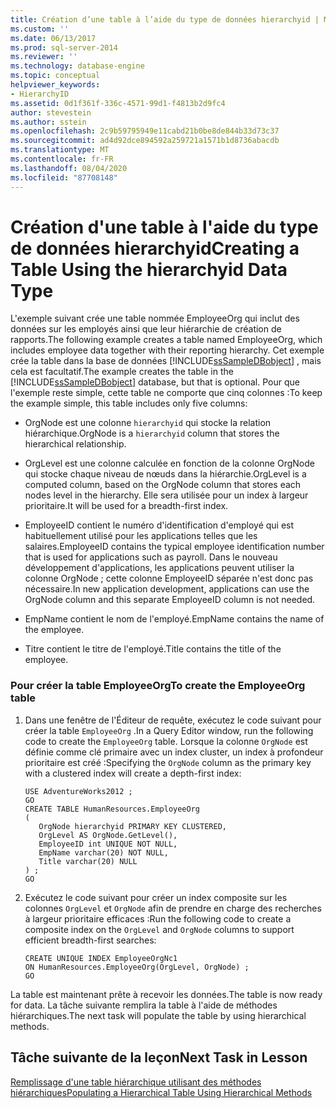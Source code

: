 ```yaml
---
title: Création d’une table à l’aide du type de données hierarchyid | Microsoft Docs
ms.custom: ''
ms.date: 06/13/2017
ms.prod: sql-server-2014
ms.reviewer: ''
ms.technology: database-engine
ms.topic: conceptual
helpviewer_keywords:
- HierarchyID
ms.assetid: 0d1f361f-336c-4571-99d1-f4813b2d9fc4
author: stevestein
ms.author: sstein
ms.openlocfilehash: 2c9b59795949e11cabd21b0be8de844b33d73c37
ms.sourcegitcommit: ad4d92dce894592a259721a1571b1d8736abacdb
ms.translationtype: MT
ms.contentlocale: fr-FR
ms.lasthandoff: 08/04/2020
ms.locfileid: "87708148"
---
```

# <a name="creating-a-table-using-the-hierarchyid-data-type"></a><span data-ttu-id="f9e00-102">Création d'une table à l'aide du type de données hierarchyid</span><span class="sxs-lookup"><span data-stu-id="f9e00-102">Creating a Table Using the hierarchyid Data Type</span></span>
  <span data-ttu-id="f9e00-103">L'exemple suivant crée une table nommée EmployeeOrg qui inclut des données sur les employés ainsi que leur hiérarchie de création de rapports.</span><span class="sxs-lookup"><span data-stu-id="f9e00-103">The following example creates a table named EmployeeOrg, which includes employee data together with their reporting hierarchy.</span></span> <span data-ttu-id="f9e00-104">Cet exemple crée la table dans la base de données [!INCLUDE[ssSampleDBobject](../../includes/sssampledbobject-md.md)] , mais cela est facultatif.</span><span class="sxs-lookup"><span data-stu-id="f9e00-104">The example creates the table in the [!INCLUDE[ssSampleDBobject](../../includes/sssampledbobject-md.md)] database, but that is optional.</span></span> <span data-ttu-id="f9e00-105">Pour que l'exemple reste simple, cette table ne comporte que cinq colonnes :</span><span class="sxs-lookup"><span data-stu-id="f9e00-105">To keep the example simple, this table includes only five columns:</span></span>  
  
-   <span data-ttu-id="f9e00-106">OrgNode est une colonne `hierarchyid` qui stocke la relation hiérarchique.</span><span class="sxs-lookup"><span data-stu-id="f9e00-106">OrgNode is a `hierarchyid` column that stores the hierarchical relationship.</span></span>  
  
-   <span data-ttu-id="f9e00-107">OrgLevel est une colonne calculée en fonction de la colonne OrgNode qui stocke chaque niveau de nœuds dans la hiérarchie.</span><span class="sxs-lookup"><span data-stu-id="f9e00-107">OrgLevel is a computed column, based on the OrgNode column that stores each nodes level in the hierarchy.</span></span> <span data-ttu-id="f9e00-108">Elle sera utilisée pour un index à largeur prioritaire.</span><span class="sxs-lookup"><span data-stu-id="f9e00-108">It will be used for a breadth-first index.</span></span>  
  
-   <span data-ttu-id="f9e00-109">EmployeeID contient le numéro d'identification d'employé qui est habituellement utilisé pour les applications telles que les salaires.</span><span class="sxs-lookup"><span data-stu-id="f9e00-109">EmployeeID contains the typical employee identification number that is used for applications such as payroll.</span></span> <span data-ttu-id="f9e00-110">Dans le nouveau développement d'applications, les applications peuvent utiliser la colonne OrgNode ; cette colonne EmployeeID séparée n'est donc pas nécessaire.</span><span class="sxs-lookup"><span data-stu-id="f9e00-110">In new application development, applications can use the OrgNode column and this separate EmployeeID column is not needed.</span></span>  
  
-   <span data-ttu-id="f9e00-111">EmpName contient le nom de l'employé.</span><span class="sxs-lookup"><span data-stu-id="f9e00-111">EmpName contains the name of the employee.</span></span>  
  
-   <span data-ttu-id="f9e00-112">Titre contient le titre de l'employé.</span><span class="sxs-lookup"><span data-stu-id="f9e00-112">Title contains the title of the employee.</span></span>  
  
### <a name="to-create-the-employeeorg-table"></a><span data-ttu-id="f9e00-113">Pour créer la table EmployeeOrg</span><span class="sxs-lookup"><span data-stu-id="f9e00-113">To create the EmployeeOrg table</span></span>  
  
1.  <span data-ttu-id="f9e00-114">Dans une fenêtre de l'Éditeur de requête, exécutez le code suivant pour créer la table `EmployeeOrg` .</span><span class="sxs-lookup"><span data-stu-id="f9e00-114">In a Query Editor window, run the following code to create the `EmployeeOrg` table.</span></span> <span data-ttu-id="f9e00-115">Lorsque la colonne `OrgNode` est définie comme clé primaire avec un index cluster, un index à profondeur prioritaire est créé :</span><span class="sxs-lookup"><span data-stu-id="f9e00-115">Specifying the `OrgNode` column as the primary key with a clustered index will create a depth-first index:</span></span>  
  
    ```  
    USE AdventureWorks2012 ;  
    GO  
    CREATE TABLE HumanResources.EmployeeOrg  
    (  
       OrgNode hierarchyid PRIMARY KEY CLUSTERED,  
       OrgLevel AS OrgNode.GetLevel(),  
       EmployeeID int UNIQUE NOT NULL,  
       EmpName varchar(20) NOT NULL,  
       Title varchar(20) NULL  
    ) ;  
    GO  
    ```  
  
2.  <span data-ttu-id="f9e00-116">Exécutez le code suivant pour créer un index composite sur les colonnes `OrgLevel` et `OrgNode` afin de prendre en charge des recherches à largeur prioritaire efficaces :</span><span class="sxs-lookup"><span data-stu-id="f9e00-116">Run the following code to create a composite index on the `OrgLevel` and `OrgNode` columns to support efficient breadth-first searches:</span></span>  
  
    ```  
    CREATE UNIQUE INDEX EmployeeOrgNc1   
    ON HumanResources.EmployeeOrg(OrgLevel, OrgNode) ;  
    GO  
    ```  
  
 <span data-ttu-id="f9e00-117">La table est maintenant prête à recevoir les données.</span><span class="sxs-lookup"><span data-stu-id="f9e00-117">The table is now ready for data.</span></span> <span data-ttu-id="f9e00-118">La tâche suivante remplira la table à l'aide de méthodes hiérarchiques.</span><span class="sxs-lookup"><span data-stu-id="f9e00-118">The next task will populate the table by using hierarchical methods.</span></span>  
  
## <a name="next-task-in-lesson"></a><span data-ttu-id="f9e00-119">Tâche suivante de la leçon</span><span class="sxs-lookup"><span data-stu-id="f9e00-119">Next Task in Lesson</span></span>  
 [<span data-ttu-id="f9e00-120">Remplissage d'une table hiérarchique utilisant des méthodes hiérarchiques</span><span class="sxs-lookup"><span data-stu-id="f9e00-120">Populating a Hierarchical Table Using Hierarchical Methods</span></span>](lesson-2-2-populating-a-hierarchical-table-using-hierarchical-methods.md)  
  
  

